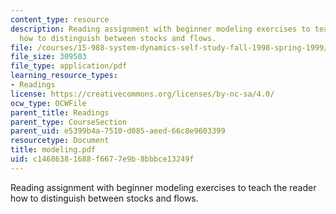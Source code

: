 ```yaml
---
content_type: resource
description: Reading assignment with beginner modeling exercises to teach the reader
  how to distinguish between stocks and flows.
file: /courses/15-988-system-dynamics-self-study-fall-1998-spring-1999/c14686381688f6677e9b8bbbce13249f_modeling.pdf
file_size: 309503
file_type: application/pdf
learning_resource_types:
- Readings
license: https://creativecommons.org/licenses/by-nc-sa/4.0/
ocw_type: OCWFile
parent_title: Readings
parent_type: CourseSection
parent_uid: e5399b4a-7510-d085-aeed-66c8e9603399
resourcetype: Document
title: modeling.pdf
uid: c1468638-1688-f667-7e9b-8bbbce13249f
---
```

Reading assignment with beginner modeling exercises to teach the reader how to distinguish between stocks and flows.